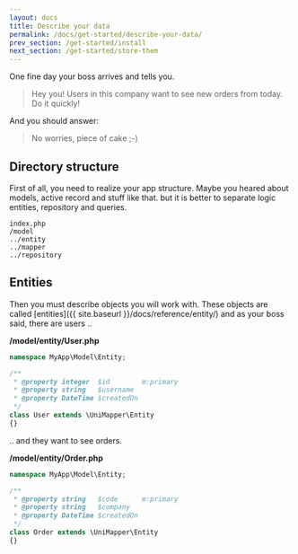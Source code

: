 ```yaml
---
layout: docs
title: Describe your data
permalink: /docs/get-started/describe-your-data/
prev_section: /get-started/install
next_section: /get-started/store-them
---
```


One fine day your boss arrives and tells you.

> Hey you! Users in this company want to see new orders from today. Do it quickly!

And you should answer:

> No worries, piece of cake ;-)

## Directory structure

First of all, you need to realize your app structure. Maybe you heared about models, active record and stuff like that.
but it is better to separate logic entities, repository and queries.

```shell
index.php
/model
../entity
../mapper
../repository
```

## Entities
Then you must describe objects you will work with. These objects are called [entities]({{ site.baseurl }}/docs/reference/entity/) and as your boss said, there are users ..

**/model/entity/User.php**

```php
namespace MyApp\Model\Entity;

/**
 * @property integer  $id        m:primary
 * @property string   $username
 * @property DateTime $createdOn
 */
class User extends \UniMapper\Entity
{}
```

.. and they want to see orders.

**/model/entity/Order.php**

```php
namespace MyApp\Model\Entity;

/**
 * @property string   $code      m:primary
 * @property string   $company
 * @property DateTime $createdOn
 */
class Order extends \UniMapper\Entity
{}
```